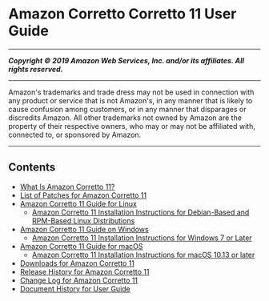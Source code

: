 # Amazon Corretto Corretto 11 User Guide

-----
*****Copyright &copy; 2019 Amazon Web Services, Inc. and/or its affiliates. All rights reserved.*****

-----
Amazon's trademarks and trade dress may not be used in 
     connection with any product or service that is not Amazon's, 
     in any manner that is likely to cause confusion among customers, 
     or in any manner that disparages or discredits Amazon. All other 
     trademarks not owned by Amazon are the property of their respective
     owners, who may or may not be affiliated with, connected to, or 
     sponsored by Amazon.

-----
## Contents
+ [What Is Amazon Corretto 11?](what-is-corretto-11.md)
+ [List of Patches for Amazon Corretto 11](patches.md)
+ [Amazon Corretto 11 Guide for Linux](linux-info.md)
   + [Amazon Corretto 11 Installation Instructions for Debian-Based and RPM-Based Linux Distributions](generic-linux-install.md)
+ [Amazon Corretto 11 Guide on Windows](windows-info.md)
   + [Amazon Corretto 11 Installation Instructions for Windows 7 or Later](windows-7-install.md)
+ [Amazon Corretto 11 Guide for macOS](macos-info.md)
   + [Amazon Corretto 11 Installation Instructions for macOS 10.13 or later](macos-install.md)
+ [Downloads for Amazon Corretto 11](downloads-list.md)
+ [Release History for Amazon Corretto 11](download-release-history.md)
+ [Change Log for Amazon Corretto 11](change-log.md)
+ [Document History for User Guide](doc-history.md)